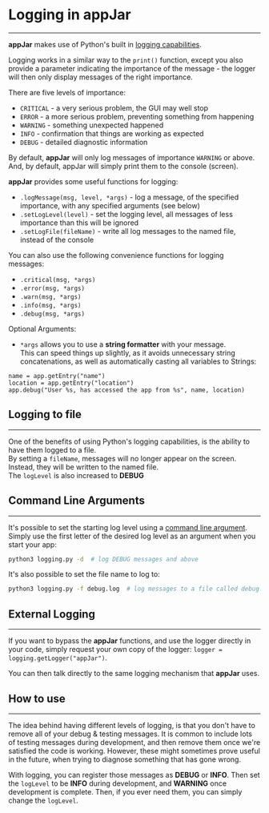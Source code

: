 # Logging in appJar
---

**appJar** makes use of Python's built in [logging capabilities](https://docs.python.org/3.6/library/logging.html#levels).  

Logging works in a similar way to the `print()` function, except you also provide a parameter indicating the importance of the message - the logger will then only display messages of the right importance.

There are five levels of importance:  

* `CRITICAL` - a very serious problem, the GUI may well stop
* `ERROR` - a more serious problem, preventing something from happening
* `WARNING` - something unexpected happened
* `INFO` - confirmation that things are working as expected
* `DEBUG` - detailed diagnostic information

By default, **appJar** will only log messages of importance `WARNING` or above. And, by default, appJar will simply print them to the console (screen).  

**appJar** provides some useful functions for logging:

* `.logMessage(msg, level, *args)` - log a message, of the specified importance, with any specified arguments (see below)  
* `.setLogLevel(level)` - set the logging level, all messages of less importance than this will be ignored  
* `.setLogFile(fileName)` - write all log messages to the named file, instead of the console  

You can also use the following convenience functions for logging messages:

* `.critical(msg, *args)`
* `.error(msg, *args)`
* `.warn(msg, *args)`
* `.info(msg, *args)`
* `.debug(msg, *args)`

Optional Arguments:
* `*args` allows you to use a **string formatter** with your message.  
This can speed things up slightly, as it avoids unnecessary string concatenations, as well as automatically casting all variables to Strings:  

```
name = app.getEntry("name")
location = app.getEntry("location")
app.debug("User %s, has accessed the app from %s", name, location)
```

## Logging to file
---

One of the benefits of using Python's logging capabilities, is the ability to have them logged to a file.  
By setting a `fileName`, messages will no longer appear on the screen. Instead, they will be written to the named file.  
The `logLevel` is also increased to **DEBUG**  

## Command Line Arguments  
---

It's possible to set the starting log level using a [command line argument](/pythonCommandLine/).  
Simply use the first letter of the desired log level as an argument when you start your app:  
```sh
python3 logging.py -d  # log DEBUG messages and above
```

It's also possible to set the file name to log to:  
```sh
python3 logging.py -f debug.log  # log messages to a file called debug.log
```

## External Logging
---

If you want to bypass the **appJar** functions, and use the logger directly in your code, simply request your own copy of the logger: `logger = logging.getLogger("appJar")`.  

You can then talk directly to the same logging mechanism that **appJar** uses.  

## How to use
---
The idea behind having different levels of logging, is that you don't have to remove all of your debug & testing messages. It is common to include lots of testing messages during development, and then remove them once we're satisfied the code is working. However, these might sometimes prove useful in the future, when trying to diagnose something that has gone wrong.  

With logging, you can register those messages as **DEBUG** or **INFO**. Then set the `logLevel` to be **INFO** during development, and **WARNING** once development is complete. Then, if you ever need them, you can simply change the `logLevel`.  

